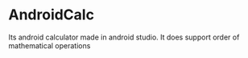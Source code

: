# AndroidCalc
Its android calculator made in android studio. It does support order of mathematical operations

